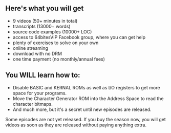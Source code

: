 ## Here's what you will get 

* 9 videos (50+ minutes in total)
* transcripts (13000+ words)
* source code examples (10000+ LOC)
* access to 64bitesVIP Facebook group, where you can get help
* plenty of exercises to solve on your own
* online streaming
* download with no DRM
* one time payment (no monthly/annual fees)

## You WILL learn how to:

* Disable BASIC and KERNAL ROMs as well as I/O registers to get more space for your programs.
* Move the Character Generator ROM into the Address Space to read the character bitmaps.
* And much more, but it's a secret until new episodes are released.

Some episodes are not yet released. If you buy the season now, you will get videos as soon as they are released without paying anything extra.
